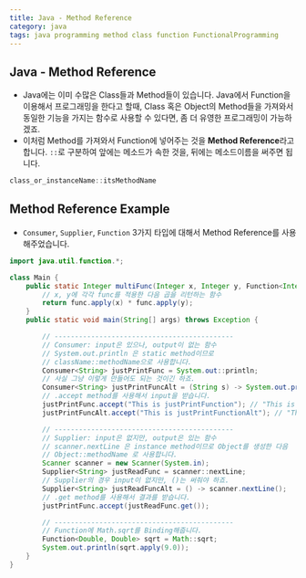 ```yaml
---
title: Java - Method Reference
category: java
tags: java programming method class function FunctionalProgramming
---
```


## Java - Method Reference

- Java에는 이미 수많은 Class들과 Method들이 있습니다. Java에서 Function을 이용해서 프로그래밍을 한다고 할때, Class 혹은 Object의 Method들을 가져와서 동일한 기능을 가지는 함수로 사용할 수 있다면, 좀 더 유영한 프로그래밍이 가능하겠죠.
- 이처럼 Method를 가져와서 Function에 넣어주는 것을 **Method Reference**라고 합니다. `::`로 구분하여 앞에는 메소드가 속한 것을, 뒤에는 메소드이름을 써주면 됩니다.

```java
class_or_instanceName::itsMethodName
```

## Method Reference Example

- `Consumer`, `Supplier`, `Function` 3가지 타입에 대해서 Method Reference를 사용해주었습니다.

```java
import java.util.function.*;

class Main {
    public static Integer multiFunc(Integer x, Integer y, Function<Integer, Integer> func) {
        // x, y에 각각 func를 적용한 다음 곱을 리턴하는 함수
        return func.apply(x) * func.apply(y);
    }
    public static void main(String[] args) throws Exception {

        // --------------------------------------------
        // Consumer: input은 있으나, output이 없는 함수
        // System.out.println 은 static method이므로
        // className::methodName으로 사용합니다.
        Consumer<String> justPrintFunc = System.out::println;
        // 사실 그냥 이렇게 만들어도 되는 것이긴 하죠.
        Consumer<String> justPrintFuncAlt = (String s) -> System.out.println(s);
        // .accept method를 사용해서 input을 받습니다.
        justPrintFunc.accept("This is justPrintFunction"); // "This is justPrintFunction"
        justPrintFuncAlt.accept("This is justPrintFunctionAlt"); // "This is justPrintFunctionAlt"

        // --------------------------------------------
        // Supplier: input은 없지만, output은 있는 함수
        // scanner.nextLine 은 instance method이므로 Object를 생성한 다음
        // Object::methodName 로 사용합니다.
        Scanner scanner = new Scanner(System.in);
        Supplier<String> justReadFunc = scanner::nextLine;
        // Supplier의 경우 input이 없지만, ()는 써줘야 하죠.
        Supplier<String> justReadFuncAlt = () -> scanner.nextLine();
        // .get method를 사용해서 결과를 받습니다.
        justPrintFunc.accept(justReadFunc.get());

        // --------------------------------------------
        // Function에 Math.sqrt를 Binding해줍니다.
        Function<Double, Double> sqrt = Math::sqrt;
        System.out.println(sqrt.apply(9.0));
    }
}
```
